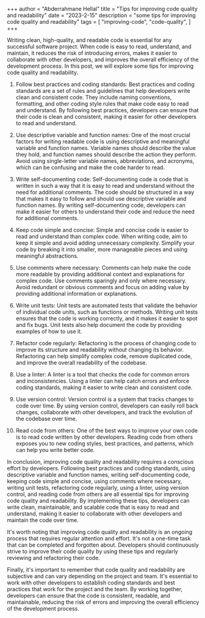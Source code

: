 +++
author = "Abderrahmane Hellal"
title = "Tips for improving code quality and readability"
date = "2023-2-15"
description = "some tips for improving code quality and readability"
tags = [
    "improving-code",
    "code-quality",
]
+++

Writing clean, high-quality, and readable code is essential for any successful software project. When code is easy to read, understand, and maintain, it reduces the risk of introducing errors, makes it easier to collaborate with other developers, and improves the overall efficiency of the development process. In this post, we will explore some tips for improving code quality and readability.

1. Follow best practices and coding standards: Best practices and coding standards are a set of rules and guidelines that help developers write clean and consistent code. They include naming conventions, formatting, and other coding style rules that make code easy to read and understand. By following best practices, developers can ensure that their code is clean and consistent, making it easier for other developers to read and understand.
    
2. Use descriptive variable and function names: One of the most crucial factors for writing readable code is using descriptive and meaningful variable and function names. Variable names should describe the value they hold, and function names should describe the action they perform. Avoid using single-letter variable names, abbreviations, and acronyms, which can be confusing and make the code harder to read.
    
3. Write self-documenting code: Self-documenting code is code that is written in such a way that it is easy to read and understand without the need for additional comments. The code should be structured in a way that makes it easy to follow and should use descriptive variable and function names. By writing self-documenting code, developers can make it easier for others to understand their code and reduce the need for additional comments.
    
4. Keep code simple and concise: Simple and concise code is easier to read and understand than complex code. When writing code, aim to keep it simple and avoid adding unnecessary complexity. Simplify your code by breaking it into smaller, more manageable pieces and using meaningful abstractions.
    
5. Use comments where necessary: Comments can help make the code more readable by providing additional context and explanations for complex code. Use comments sparingly and only where necessary. Avoid redundant or obvious comments and focus on adding value by providing additional information or explanations.
    
6. Write unit tests: Unit tests are automated tests that validate the behavior of individual code units, such as functions or methods. Writing unit tests ensures that the code is working correctly, and it makes it easier to spot and fix bugs. Unit tests also help document the code by providing examples of how to use it.
    
7. Refactor code regularly: Refactoring is the process of changing code to improve its structure and readability without changing its behavior. Refactoring can help simplify complex code, remove duplicated code, and improve the overall readability of the codebase.
    
8. Use a linter: A linter is a tool that checks the code for common errors and inconsistencies. Using a linter can help catch errors and enforce coding standards, making it easier to write clean and consistent code.
    
9. Use version control: Version control is a system that tracks changes to code over time. By using version control, developers can easily roll back changes, collaborate with other developers, and track the evolution of the codebase over time.
    
10. Read code from others: One of the best ways to improve your own code is to read code written by other developers. Reading code from others exposes you to new coding styles, best practices, and patterns, which can help you write better code.
    

In conclusion, improving code quality and readability requires a conscious effort by developers. Following best practices and coding standards, using descriptive variable and function names, writing self-documenting code, keeping code simple and concise, using comments where necessary, writing unit tests, refactoring code regularly, using a linter, using version control, and reading code from others are all essential tips for improving code quality and readability. By implementing these tips, developers can write clean, maintainable, and scalable code that is easy to read and understand, making it easier to collaborate with other developers and maintain the code over time.

It's worth noting that improving code quality and readability is an ongoing process that requires regular attention and effort. It's not a one-time task that can be completed and forgotten about. Developers should continuously strive to improve their code quality by using these tips and regularly reviewing and refactoring their code.

Finally, it's important to remember that code quality and readability are subjective and can vary depending on the project and team. It's essential to work with other developers to establish coding standards and best practices that work for the project and the team. By working together, developers can ensure that the code is consistent, readable, and maintainable, reducing the risk of errors and improving the overall efficiency of the development process.
